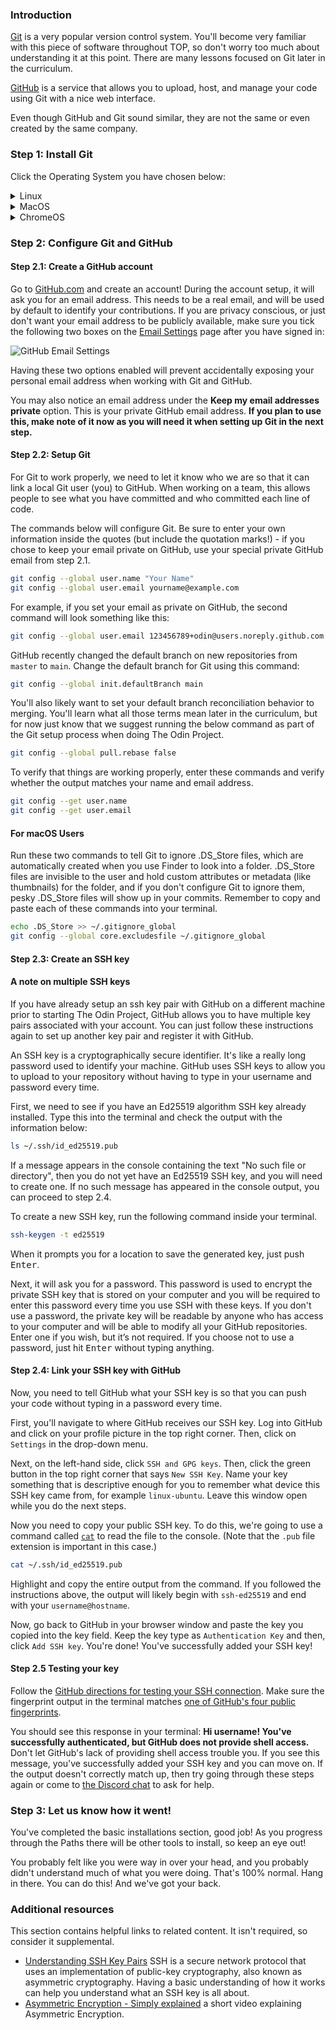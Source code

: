 <!-- markdownlint-disable MD024 TOP004 -->

### Introduction

[Git](https://git-scm.com/) is a very popular version control system. You'll become very familiar with this piece of software throughout TOP, so don't worry too much about understanding it at this point. There are many lessons focused on Git later in the curriculum.

[GitHub](https://github.com/) is a service that allows you to upload, host, and manage your code using Git with a nice web interface.

Even though GitHub and Git sound similar, they are not the same or even created by the same company.

### Step 1: Install Git

Click the Operating System you have chosen below:

<details markdown="block">

<summary class="dropDown-header">Linux</summary>

#### Step 1.1: Update the system

Run these commands in the terminal to update the Linux system:

```bash
sudo apt update
sudo apt upgrade
```

<div class="lesson-note lesson-note--tip" markdown="1">

#### A note on typing passwords in the terminal

  When using a command in the terminal that requires you to enter your password for authentication (such as `sudo`), you will notice that the characters aren't visible as you type them. While it might seem like the terminal isn’t responding, don’t worry!

  This is a security feature to protect confidential information, like how password fields on websites use asterisks or dots. By not displaying the characters you write, the terminal keeps your password secure.

  You can still enter your password as normal and press <kbd>Enter</kbd> to submit it.

</div>

#### Step 1.2: Install Git

You likely have `git` installed already, but to make sure that we have the most up to date version of git, run the following commands:

```bash
sudo add-apt-repository ppa:git-core/ppa
sudo apt update
sudo apt install git
```

#### Step 1.3: Verify version

Make sure your Git version is **at least** 2.28 by running this command:

```bash
git --version
```

If the version number is less than 2.28, follow the instructions again.

</details>

<details markdown="block">

<summary class="dropDown-header">MacOS</summary>

#### Step 1.0: Install Homebrew

First, you'll need to install Homebrew. To install it, you’ll first need to make sure you meet the [Homebrew MacOS requirements](https://docs.brew.sh/Installation#macos-requirements). Once you meet the requirements, copy and paste the following into your terminal:

```bash
/bin/bash -c "$(curl -fsSL https://raw.githubusercontent.com/Homebrew/install/HEAD/install.sh)"
```

<div class="lesson-note lesson-note--warning" markdown=1>

#### Additional step for Apple Silicon Mac users

On an Apple Silicon Mac, you will have an extra step to take.
If you look at the terminal output after installing Homebrew, you will see "Installation Successful!". Further down in the terminal, there will be a section called "Next steps".
Reading the terminal may seem a bit intimidating, but this is a great chance to overcome those feelings. Follow the next steps as stated in your terminal (copy and paste the commands given) to add Homebrew to your PATH, which allows you to use the `brew` command prefix.

</div>

#### Step 1.1: Update Git

MacOS already comes with a version of Git, but you should update to the latest version. In the terminal, type

```bash
brew install git
```

This will install the latest version of Git. Easy, right?

#### Step 1.2: Verify version

If you have just installed and/or updated Git from the previous step, first close that terminal window.

**Open a new terminal window** and then make sure your Git version is **at least** 2.28 by running this command:

```bash
git --version
```

If the version number is less than 2.28, follow the instructions again. If you are encountering a `no formulae found in taps` error:

1. Run `brew doctor`.
1. You will see an output like the one below. NOTE: The actual output of `brew doctor` may vary based on the version of MacOS you're running, and any other issues you may have with your own installation. Ultimately, you must run each command line snippet that Homebrew provides after running `brew doctor` to repair your installation of Homebrew, including `brew cleanup` at the end.
![Brew Doctor Sample Output](https://cdn.statically.io/gh/TheOdinProject/curriculum/284f0cdc998be7e4751e29e8458323ad5d320303/foundations/installations/setting_up_git/imgs/00.png)
1. Run `brew install git`, **open a new terminal window**, and then check your version of Git, which should now be the latest.

</details>

<details markdown="block">

<summary class="dropDown-header">ChromeOS</summary>

<div class="lesson-note lesson-note--tip" markdown="1">

#### Prerequisites for ChromeOS

Before installing Git, you'll need to have the Linux Development Environment enabled on your Chromebook. If you haven't set this up yet, follow [Google's guide to turn on Linux on ChromeOS](https://support.google.com/chromebook/answer/9145439).

</div>

#### Step 1.1: Update the system

Run these commands in the terminal to update the Linux system:

```bash
sudo apt update
sudo apt upgrade
```

<div class="lesson-note lesson-note--tip" markdown="1">

#### A note on typing passwords in the terminal

When using a command in the terminal that requires you to enter your password for authentication (such as sudo), you will notice that the characters aren't visible as you type them. While it might seem like the terminal isn't responding, don't worry!

This is a security feature to protect confidential information, like how password fields on websites use asterisks or dots. By not displaying the characters you write, the terminal keeps your password secure.

You can still enter your password as normal and press Enter to submit it.

</div>

#### Step 1.2: Install Git

Now you can install Git using the standard package manager:

```bash
sudo apt install git
```

#### Step 1.3: Verify version

Make sure your Git version is **at least** 2.28 by running this command:

```bash
git --version
```

If the version number is less than 2.28, you may need to add the Git PPA for a more recent version:

```bash
sudo add-apt-repository ppa:git-core/ppa
sudo apt update
sudo apt install git
```

</details>

### Step 2: Configure Git and GitHub

#### Step 2.1: Create a GitHub account

Go to [GitHub.com](https://github.com/) and create an account! During the account setup, it will ask you for an email address. This needs to be a real email, and will be used by default to identify your contributions. If you are privacy conscious, or just don't want your email address to be publicly available, make sure you tick the following two boxes on the [Email Settings](https://github.com/settings/emails) page after you have signed in:

![GitHub Email Settings](https://cdn.statically.io/gh/TheOdinProject/curriculum/770be14190139683dbe9933ca5e9393c797c63f2/foundations/installations/setting_up_git/imgs/01.png)

Having these two options enabled will prevent accidentally exposing your personal email address when working with Git and GitHub.

You may also notice an email address under the **Keep my email addresses private** option. This is your private GitHub email address. **If you plan to use this, make note of it now as you will need it when setting up Git in the next step.**

#### Step 2.2: Setup Git

For Git to work properly, we need to let it know who we are so that it can link a local Git user (you) to GitHub. When working on a team, this allows people to see what you have committed and who committed each line of code.

The commands below will configure Git. Be sure to enter your own information inside the quotes (but include the quotation marks!) - if you chose to keep your email private on GitHub, use your special private GitHub email from step 2.1.

```bash
git config --global user.name "Your Name"
git config --global user.email yourname@example.com
```

For example, if you set your email as private on GitHub, the second command will look something like this:

```bash
git config --global user.email 123456789+odin@users.noreply.github.com # Remember to use your own private GitHub email here.
```

GitHub recently changed the default branch on new repositories from `master` to `main`. Change the default branch for Git using this command:

```bash
git config --global init.defaultBranch main
```

You'll also likely want to set your default branch reconciliation behavior to merging. You'll learn what all those terms mean later in the curriculum, but for now just know that we suggest running the below command as part of the Git setup process when doing The Odin Project.

```bash
git config --global pull.rebase false
```

To verify that things are working properly, enter these commands and verify whether the output matches your name and email address.

```bash
git config --get user.name
git config --get user.email
```

<div class="lesson-note" markdown="1">

#### For macOS Users

Run these two commands to tell Git to ignore .DS_Store files, which are automatically created when you use Finder to look into a folder. .DS_Store files are invisible to the user and hold custom attributes or metadata (like thumbnails) for the folder, and if you don't configure Git to ignore them, pesky .DS_Store files will show up in your commits. Remember to copy and paste each of these commands into your terminal.

```bash
echo .DS_Store >> ~/.gitignore_global
git config --global core.excludesfile ~/.gitignore_global
```

</div>

#### Step 2.3: Create an SSH key

<div class="lesson-note" markdown="1">

#### A note on multiple SSH keys

If you have already setup an ssh key pair with GitHub on a different machine prior to starting The Odin Project, GitHub allows you to have multiple key pairs associated with your account. You can just follow these instructions again to set up another key pair and register it with GitHub.

</div>

An SSH key is a cryptographically secure identifier. It's like a really long password used to identify your machine. GitHub uses SSH keys to allow you to upload to your repository without having to type in your username and password every time.

First, we need to see if you have an Ed25519 algorithm SSH key already installed. Type this into the terminal and check the output with the information below:

```bash
ls ~/.ssh/id_ed25519.pub
```

If a message appears in the console containing the text "No such file or directory", then you do not yet have an Ed25519 SSH key, and you will need to create one. If no such message has appeared in the console output, you can proceed to step 2.4.

To create a new SSH key, run the following command inside your terminal.

```bash
ssh-keygen -t ed25519
```

When it prompts you for a location to save the generated key, just push <kbd>Enter</kbd>.

Next, it will ask you for a password. This password is used to encrypt the private SSH key that is stored on your computer and you will be required to enter this password every time you use SSH with these keys. If you don't use a password, the private key will be readable by anyone who has access to your computer and will be able to modify all your GitHub repositories. Enter one if you wish, but it’s not required. If you choose not to use a password, just hit <kbd>Enter</kbd> without typing anything.

#### Step 2.4: Link your SSH key with GitHub

Now, you need to tell GitHub what your SSH key is so that you can push your code without typing in a password every time.

First, you'll navigate to where GitHub receives our SSH key. Log into GitHub and click on your profile picture in the top right corner. Then, click on `Settings` in the drop-down menu.

Next, on the left-hand side, click `SSH and GPG keys`. Then, click the green button in the top right corner that says `New SSH Key`. Name your key something that is descriptive enough for you to remember what device this SSH key came from, for example `linux-ubuntu`. Leave this window open while you do the next steps.

Now you need to copy your public SSH key. To do this, we're going to use a command called [`cat`](http://www.linfo.org/cat.html) to read the file to the console. (Note that the `.pub` file extension is important in this case.)

```bash
cat ~/.ssh/id_ed25519.pub
```

Highlight and copy the entire output from the command. If you followed the instructions above, the output will likely begin with `ssh-ed25519` and end with your `username@hostname`.

Now, go back to GitHub in your browser window and paste the key you copied into the key field. Keep the key type as `Authentication Key` and then, click `Add SSH key`. You're done! You've successfully added your SSH key!

#### Step 2.5 Testing your key

Follow the [GitHub directions for testing your SSH connection](https://docs.github.com/en/authentication/connecting-to-github-with-ssh/testing-your-ssh-connection?platform=linux). Make sure the fingerprint output in the terminal matches [one of GitHub's four public fingerprints](https://docs.github.com/en/authentication/keeping-your-account-and-data-secure/githubs-ssh-key-fingerprints).

You should see this response in your terminal: **Hi username! You've successfully authenticated, but GitHub does not provide shell access.** Don't let GitHub's lack of providing shell access trouble you. If you see this message, you've successfully added your SSH key and you can move on. If the output doesn't correctly match up, then try going through these steps again or come to [the Discord chat](https://discord.gg/fbFCkYabZB) to ask for help.

### Step 3: Let us know how it went!

You've completed the basic installations section, good job! As you progress through the Paths there will be other tools to install, so keep an eye out!

You probably felt like you were way in over your head, and you probably didn't understand much of what you were doing. That's 100% normal. Hang in there. You can do this! And we've got your back.

### Additional resources

This section contains helpful links to related content. It isn't required, so consider it supplemental.

- [Understanding SSH Key Pairs](https://winscp.net/eng/docs/ssh_keys) SSH is a secure network protocol that uses an implementation of public-key cryptography, also known as asymmetric cryptography. Having a basic understanding of how it works can help you understand what an SSH key is all about.
- [Asymmetric Encryption - Simply explained](https://www.youtube.com/watch?v=AQDCe585Lnc) a short video explaining Asymmetric Encryption.
